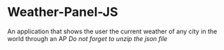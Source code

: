 # Weather-Panel-JS
An application that shows the user the current weather of any city in the world through an AP
*Do not forget to unzip the json file*
